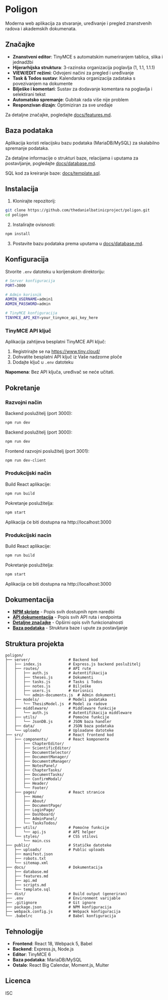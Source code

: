 # Poligon

Moderna web aplikacija za stvaranje, uređivanje i pregled znanstvenih radova i akademskih dokumenata.

## Značajke

- **Znanstveni editor**: TinyMCE s automatskim numeriranjem tablica, slika i jednadžbi
- **Hijerarhijska struktura**: 3-razinska organizacija poglavlja (1, 1.1, 1.1.1)
- **VIEW/EDIT režimi**: Odvojeni načini za pregled i uređivanje
- **Task & Todos sustav**: Kalendarska organizacija zadataka s povezivanjem na dokumente
- **Bilješke i komentari**: Sustav za dodavanje komentara na poglavlja i selektirani tekst
- **Automatsko spremanje**: Gubitak rada više nije problem
- **Responzivan dizajn**: Optimiziran za sve uređaje

Za detaljne značajke, pogledajte [docs/features.md](docs/features.md).

## Baza podataka

Aplikacija koristi relacijsku bazu podataka (MariaDB/MySQL) za skalabilno spremanje podataka.

Za detaljne informacije o strukturi baze, relacijama i uputama za postavljanje, pogledajte [docs/database.md](docs/database.md).

SQL kod za kreiranje baze: [docs/template.sql](docs/template.sql).

## Instalacija

1. Klonirajte repozitorij:
```bash
git clone https://github.com/thedanielbatinicproject/poligon.git
cd poligon
```

2. Instalirajte ovisnosti:
```bash
npm install
```

3. Postavite bazu podataka prema uputama u [docs/database.md](docs/database.md).

## Konfiguracija

Stvorite `.env` datoteku u korijenskom direktoriju:

```bash
# Server konfiguracija
PORT=3000

# Admin korisnik
ADMIN_USERNAME=admin1
ADMIN_PASSWORD=admin

# TinyMCE konfiguracija
TINYMCE_API_KEY=your_tinymce_api_key_here
```

### TinyMCE API ključ

Aplikacija zahtijeva besplatni TinyMCE API ključ:

1. Registrirajte se na https://www.tiny.cloud/
2. Dohvatite besplatni API ključ iz Vaše nadzorne ploče
3. Dodajte ključ u `.env` datoteku

**Napomena**: Bez API ključa, uređivač se neće učitati.

## Pokretanje

### Razvojni način

Backend poslužitelj (port 3000):
```bash
npm run dev
```

Backend poslužitelj (port 3000):
```bash
npm run dev
```

Frontend razvojni poslužitelj (port 3001):
```bash
npm run dev-client
```

### Produkcijski način

Build React aplikacije:
```bash
npm run build
```

Pokretanje poslužitelja:
```bash
npm start
```

Aplikacija će biti dostupna na http://localhost:3000

### Produkcijski nacin

Build React aplikacije:
```bash
npm run build
```

Pokretanje poslužitelja:
```bash
npm start
```

Aplikacija ce biti dostupna na http://localhost:3000

## Dokumentacija

- **[NPM skripte](docs/scripts.md)** - Popis svih dostupnih npm naredbi
- **[API dokumentacija](docs/api.md)** - Popis svih API ruta i endpointa
- **[Detaljne značajke](docs/features.md)** - Opširni opis svih funkcionalnosti
- **[Baza podataka](docs/database.md)** - Struktura baze i upute za postavljanje

## Struktura projekta

```
poligon/
├── server/                 # Backend kod
│   ├── index.js            # Express.js backend poslužitelj
│   ├── routes/             # API rute
│   │   ├── auth.js         # Autentifikacija
│   │   ├── theses.js       # Dokumenti
│   │   ├── tasks.js        # Tasks i Todos
│   │   ├── notes.js        # Bilješke
│   │   ├── users.js        # Korisnici
│   │   └── admin-documents.js  # Admin dokumenti
│   ├── models/             # Modeli podataka
│   │   └── ThesisModel.js  # Model za radove
│   ├── middleware/         # Middleware funkcije
│   │   └── auth.js         # Autentifikacija middleware
│   ├── utils/              # Pomoćne funkcije
│   │   └── JsonDB.js       # JSON baza handler
│   ├── data/               # JSON baza podataka
│   └── uploads/            # Uploadane datoteke
├── src/                    # React frontend kod
│   ├── components/         # React komponente
│   │   ├── ChapterEditor/
│   │   ├── ScientificEditor/
│   │   ├── DocumentSelector/
│   │   ├── DocumentManager/
│   │   ├── DocumentsManager/
│   │   ├── NotesPanel/
│   │   ├── ChapterTasks/
│   │   ├── DocumentTasks/
│   │   ├── ConfirmModal/
│   │   ├── Header/
│   │   └── Footer/
│   ├── pages/              # React stranice
│   │   ├── Home/
│   │   ├── About/
│   │   ├── DocumentPage/
│   │   ├── LoginPage/
│   │   ├── Dashboard/
│   │   ├── AdminPanel/
│   │   └── TasksTodos/
│   ├── utils/              # Pomoćne funkcije
│   │   └── api.js          # API helper
│   └── styles/             # CSS stilovi
│       └── main.css
├── public/                 # Statičke datoteke
│   ├── uploads/            # Public uploads
│   ├── manifest.json
│   ├── robots.txt
│   └── sitemap.xml
├── docs/                   # Dokumentacija
│   ├── database.md
│   ├── features.md
│   ├── api.md
│   ├── scripts.md
│   └── template.sql
├── dist/                   # Build output (generiran)
├── .env                    # Environment varijable
├── .gitignore              # Git ignore
├── package.json            # NPM konfiguracija
├── webpack.config.js       # Webpack konfiguracija
└── .babelrc                # Babel konfiguracija
```

## Tehnologije

- **Frontend**: React 18, Webpack 5, Babel
- **Backend**: Express.js, Node.js
- **Editor**: TinyMCE 6
- **Baza podataka**: MariaDB/MySQL
- **Ostalo**: React Big Calendar, Moment.js, Multer

## Licenca

ISC
